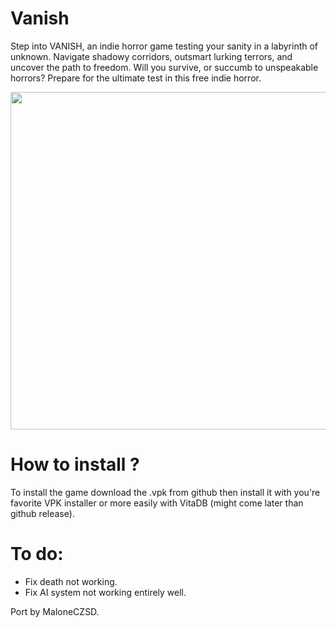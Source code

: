 # Vanish
Step into VANISH, an indie horror game testing your sanity in a labyrinth of unknown. Navigate shadowy corridors, outsmart lurking terrors, and uncover the path to freedom. Will you survive, or succumb to unspeakable horrors? Prepare for the ultimate test in this free indie horror.

<img src="https://github.com/user-attachments/assets/cb79582e-ba7d-4354-9892-fd62735433f8" width="960" height="540" />

# How to install ?
To install the game download the .vpk from github then install it with you're favorite VPK installer or more easily with VitaDB (might come later than github release).

# To do:
- Fix death not working.
- Fix AI system not working entirely well.

Port by MaloneCZSD.

